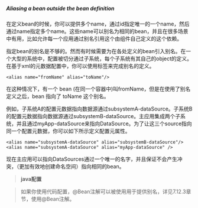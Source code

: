 ##### Aliasing a bean outside the bean definition

在定义bean的时候，你可以提供多个name，通过id指定唯一的一个name，然后通过name指定多个name。这些name可以别名为相同的bean，并且在很多场景中有用，比如允许每一个应用通过别名引用这个由组件自己定义的这个依赖。

指定bean的别名是不够的。然而有时候需要为在各处定义的bean引入别名。在一个大型的系统中，配置被切分通过子系统，每个子系统有其自己的object的定义。在基于xml的元数据配置中，你可以使用<alias/>标签来完成别名的定义。

```
<alias name="fromName" alias="toName"/>
```

在这种情况下，有一个 bean (在同一个容器中)叫fromName，但是在使用了别名定义之后，bean 指向了 toName 这个别名。

例如，子系统A的配置元数据指向数据源通过subsystemA-dataSource。子系统B的配置元数据指向数据源通过subsystemB-dataSource。主应用集成两个子系统，并且通过myApp-dataSource来指向DataSource。为了让这三个source指向同一个配置元数据，你可以如下所示定义配置元属性。

```
<alias name="subsystemA-dataSource" alias="subsystemB-dataSource"/>
<alias name="subsystemA-dataSource" alias="myApp-dataSource" />
```

现在主应用可以指向DataSources通过一个唯一的名字，并且保证不会产生冲突，（更加有效地创建命名空间）指向相同的bean。

>**java配置**

>如果你使用代码配置，@Bean注解可以被使用用于提供别名，详见7.12.3章节，使用@Bean注解。